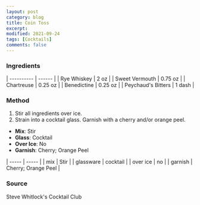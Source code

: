 ```yaml
---
layout: post
category: blog
title: Coin Toss
excerpt:
modified: 2021-09-24
tags: [Cocktails]
comments: false
---
```


### Ingredients

| ---------- | ------ |
| Rye Whiskey | 2 oz   |
| Sweet Vermouth | 0.75 oz |
| Chartreuse | 0.25 oz |
| Benedictine | 0.25 oz |
| Peychaud's Bitters | 1 dash |


### Method

1. Stir all ingredients over ice.
2. Strain into a cocktail glass. Garnish with a cherry and/or orange peel.

- **Mix**: Stir
- **Glass**: Cocktail
- **Over Ice**: No
- **Garnish**: Cherry; Orange Peel


| ----- | ----- |
| mix   | Stir |
| glassware | cocktail |
| over ice | no |
| garnish | Cherry; Orange Peel |


### Source
Steve Whitlock's Cocktail Club
